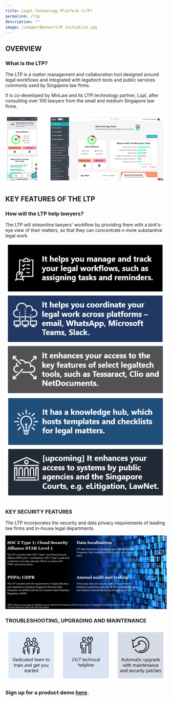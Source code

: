 ```yaml
---
title: Legal Technology Platform (LTP)
permalink: /ltp
description: ""
image: /images/Banner/LTP initiative.jpg
---
```

## OVERVIEW

### What is the LTP?

The LTP is a matter management and collaboration tool designed around legal workflows and integrated with legaltech tools and public services commonly used by Singapore law firms.

It is co-developed by MinLaw and its LTPI technology partner, Lupl, after consulting over 100 lawyers from the small and medium Singapore law firms.

![LTP dashboard](/images/LTP%20folder/2%20dashboard.png)


## KEY FEATURES OF THE LTP

### How will the LTP help lawyers?

The LTP will streamline lawyers' workflow by providing them with a bird's-eye view of their matters, so that they can concentrate n more substantive legal work.

![LTP key features](/images/LTP%20folder/3%20key%20features.png)

### KEY SECURITY FEATURES

The LTP incorporates the security and data privacy requirements of leading law firms and in-house legal departments.

![LTP key security features](/images/LTP%20folder/4%20key%20security%20features.png)

### TROUBLESHOOTING, UPGRADING AND MAINTENANCE

![LTP support](/images/LTP%20folder/5%20troubleshooting.png)

### Sign up for a product demo [here](https://lupl.com/singapore/).